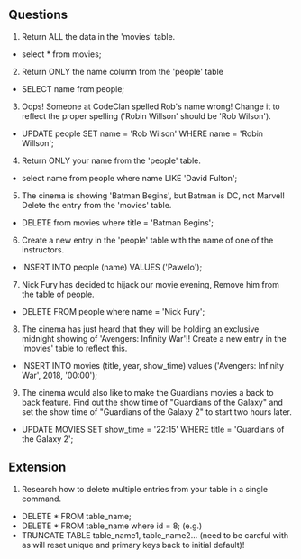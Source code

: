 ## Questions

1.  Return ALL the data in the 'movies' table.
- select * from movies;

2.  Return ONLY the name column from the 'people' table
- SELECT name from people;

3.  Oops! Someone at CodeClan spelled Rob's name wrong! Change it to reflect the proper spelling ('Robin Willson' should be 'Rob Wilson').
- UPDATE people SET name = 'Rob Wilson' WHERE name = 'Robin Willson';

4.  Return ONLY your name from the 'people' table.
- select name from people where name LIKE 'David Fulton';

5.  The cinema is showing 'Batman Begins', but Batman is DC, not Marvel! Delete the entry from the 'movies' table.
- DELETE from movies where title = 'Batman Begins';

6.  Create a new entry in the 'people' table with the name of one of the instructors.
- INSERT INTO people (name) VALUES ('Pawelo');

7.  Nick Fury has decided to hijack our movie evening, Remove him from the table of people.
- DELETE FROM people where name = 'Nick Fury';

8.  The cinema has just heard that they will be holding an exclusive midnight showing of 'Avengers: Infinity War'!! Create a new entry in the 'movies' table to reflect this.
- INSERT INTO movies (title, year, show_time) values ('Avengers: Infinity War', 2018, '00:00');

9.  The cinema would also like to make the Guardians movies a back to back feature. Find out the show time of "Guardians of the Galaxy" and set the show time of "Guardians of the Galaxy 2" to start two hours later.
- UPDATE MOVIES SET show_time = '22:15' WHERE title = 'Guardians of the Galaxy 2';

## Extension

1.  Research how to delete multiple entries from your table in a single command.

- DELETE * FROM table_name;
- DELETE * FROM table_name where id = 8; (e.g.)
- TRUNCATE TABLE table_name1, table_name2... (need to be careful with as will reset unique and primary keys back to initial default)!
